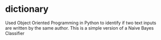 # dictionary

Used Object Oriented Programming in Python to identify if two text inputs are written by the same author. This is a simple version of a Naive Bayes Classifier
